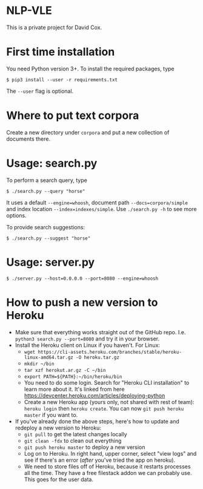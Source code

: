 NLP-VLE
=======

This is a private project for David Cox.

First time installation
=======================

You need Python version 3+. To install the required packages, type

    $ pip3 install --user -r requirements.txt

The `--user` flag is optional.

Where to put text corpora
=========================

Create a new directory under `corpora` and put a new collection of documents
there.

Usage: search.py
================

To perform a search query, type

    $ ./search.py --query "horse"

It uses a default `--engine=whoosh`, document path `--docs=corpora/simple` and
index location `--index=indexes/simple`. Use `./search.py -h` to see more
options.

To provide search suggestions:

    $ ./search.py --suggest "horse"

Usage: server.py
================

    $ ./server.py --host=0.0.0.0 --port=8080 --engine=whoosh

How to push a new version to Heroku
===================================

  * Make sure that everything works straight out of the GitHub repo. I.e.
    `python3 search.py --port=8080` and try it in your browser.
  * Install the Heroku client on Linux if you haven't. For Linux:
    * `wget https://cli-assets.heroku.com/branches/stable/heroku-linux-amd64.tar.gz -O heroku.tar.gz`
    * `mkdir ~/bin`
    * `tar xzf herokut.ar.gz -C ~/bin`
    * `export PATH=${PATH}:~/bin/heroku/bin`
    * You need to do some login. Search for "Heroku CLI installation" to learn
      more about it. It's linked from here https://devcenter.heroku.com/articles/deploying-python
    * Create a new Heroku app (yours only, not shared with rest of team):
      `heroku login` then `heroku create`. You can now `git push heroku master`
      if you want to.
  * If you've already done the above steps, here's how to update and redeploy a
    new version to Heroku:
    * `git pull` to get the latest changes locally
    * `git clean -fdx` to clean out everything
    * `git push heroku master` to deploy a new version
    * Log on to Heroku. In right hand, upper corner, select "view logs" and see
      if there's an error (*after* you've tried the app on heroku).
    * We need to store files off of Heroku, because it restarts processes all the
      time. They have a free filestack addon we can probably use. This goes for
      the user data.
